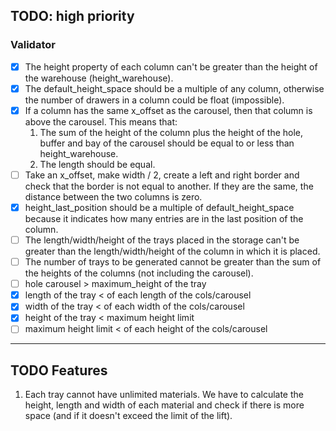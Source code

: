 ## TODO: high priority

### Validator

- [x] The height property of each column can't be greater than the height of the warehouse (height_warehouse).
- [x] The default_height_space should be a multiple of any column, otherwise the number of drawers in a column could be float (impossible).
- [x] If a column has the same x_offset as the carousel, then that column is above the carousel. 
   This means that:
   1. The sum of the height of the column plus the height of the hole, 
      buffer and bay of the carousel should be equal to or less than height_warehouse.
   2. The length should be equal.
- [ ] Take an x_offset, make width / 2, create a left and right border and check that the border is not equal to another. 
   If they are the same, the distance between the two columns is zero.
- [x] height_last_position should be a multiple of default_height_space 
   because it indicates how many entries are in the last position of the column.
- [ ] The length/width/height of the trays placed in the storage can't be greater than the length/width/height of 
   the column in which it is placed.
- [ ] The number of trays to be generated cannot be greater than the sum of the heights of the columns 
   (not including the carousel).
- [ ] hole carousel > maximum_height of the tray
- [x] length of the tray < of each length of the cols/carousel
- [x] width of the tray < of each width of the cols/carousel
- [x] height of the tray < maximum height limit
- [ ] maximum height limit < of each height of the cols/carousel

------------------------------------------------------------------------------------------------------------------------

## TODO Features

1. Each tray cannot have unlimited materials.
   We have to calculate the height, length and width of each material and check if there is more space 
   (and if it doesn't exceed the limit of the lift).
